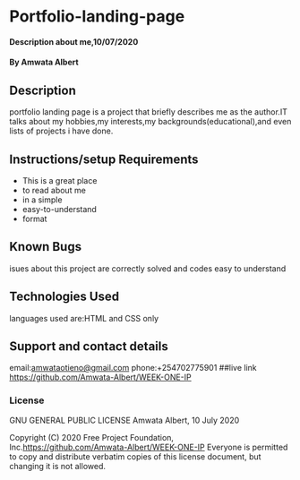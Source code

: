 # Portfolio-landing-page
#### Description about me,10/07/2020
#### By **Amwata Albert**
## Description
portfolio landing page is a project that briefly describes me as the author.IT talks about my hobbies,my interests,my backgrounds(educational),and even lists
of projects i have done.
## Instructions/setup Requirements
* This is a great place
* to read about me
* in a simple
* easy-to-understand
* format
## Known Bugs
isues about this project are correctly solved and codes easy to understand
## Technologies Used
languages used are:HTML and CSS only
## Support and contact details
email:amwataotieno@gmail.com
phone:+254702775901
##live link
https://github.com/Amwata-Albert/WEEK-ONE-IP
### License

  GNU GENERAL PUBLIC LICENSE
                       Amwata Albert, 10 July 2020

 Copyright (C) 2020 Free Project Foundation, Inc.https://github.com/Amwata-Albert/WEEK-ONE-IP
 Everyone is permitted to copy and distribute verbatim copies
 of this license document, but changing it is not allowed.
